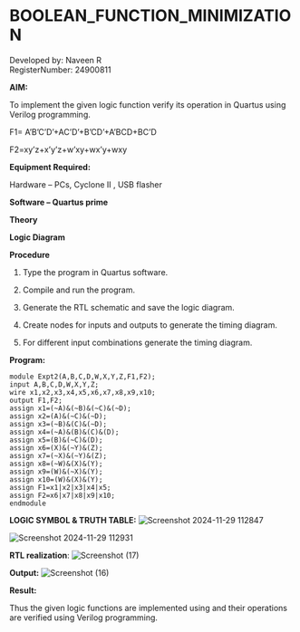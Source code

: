 # BOOLEAN_FUNCTION_MINIMIZATION
Developed by: Naveen R  
RegisterNumber: 24900811

**AIM:**

To implement the given logic function verify its operation in Quartus using Verilog programming.

F1= A’B’C’D’+AC’D’+B’CD’+A’BCD+BC’D 

F2=xy’z+x’y’z+w’xy+wx’y+wxy

**Equipment Required:**

Hardware – PCs, Cyclone II , USB flasher

**Software – Quartus prime**

**Theory**

**Logic Diagram**

**Procedure**

1.	Type the program in Quartus software.

2.	Compile and run the program.

3.	Generate the RTL schematic and save the logic diagram.

4.	Create nodes for inputs and outputs to generate the timing diagram.

5.	For different input combinations generate the timing diagram.


**Program:**
```
module Expt2(A,B,C,D,W,X,Y,Z,F1,F2);
input A,B,C,D,W,X,Y,Z;
wire x1,x2,x3,x4,x5,x6,x7,x8,x9,x10;
output F1,F2;
assign x1=(~A)&(~B)&(~C)&(~D);
assign x2=(A)&(~C)&(~D);
assign x3=(~B)&(C)&(~D);
assign x4=(~A)&(B)&(C)&(D);
assign x5=(B)&(~C)&(D);
assign x6=(X)&(~Y)&(Z);
assign x7=(~X)&(~Y)&(Z);
assign x8=(~W)&(X)&(Y);
assign x9=(W)&(~X)&(Y);
assign x10=(W)&(X)&(Y);
assign F1=x1|x2|x3|x4|x5;
assign F2=x6|x7|x8|x9|x10;
endmodule
```
**LOGIC SYMBOL & TRUTH TABLE:**
![Screenshot 2024-11-29 112847](https://github.com/user-attachments/assets/1806ab50-639e-438c-8448-8d8dd7d8865f)

 ![Screenshot 2024-11-29 112931](https://github.com/user-attachments/assets/0d813979-7ee9-4b3e-b54a-d105e9546f19)




**RTL realization**:
![Screenshot (17)](https://github.com/user-attachments/assets/72b088aa-fd23-4266-af2a-52356b100e88)


**Output:**
![Screenshot (16)](https://github.com/user-attachments/assets/96151f38-373e-42d0-9198-fd3565afa923)




**Result:**

Thus the given logic functions are implemented using and their operations are verified using Verilog programming.

